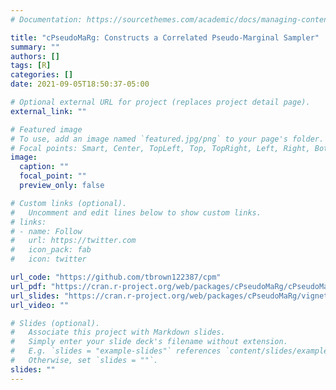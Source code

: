 ```yaml
---
# Documentation: https://sourcethemes.com/academic/docs/managing-content/

title: "cPseudoMaRg: Constructs a Correlated Pseudo-Marginal Sampler"
summary: ""
authors: []
tags: [R]
categories: []
date: 2021-09-05T18:50:37-05:00

# Optional external URL for project (replaces project detail page).
external_link: ""

# Featured image
# To use, add an image named `featured.jpg/png` to your page's folder.
# Focal points: Smart, Center, TopLeft, Top, TopRight, Left, Right, BottomLeft, Bottom, BottomRight.
image:
  caption: ""
  focal_point: ""
  preview_only: false

# Custom links (optional).
#   Uncomment and edit lines below to show custom links.
# links:
# - name: Follow
#   url: https://twitter.com
#   icon_pack: fab
#   icon: twitter

url_code: "https://github.com/tbrown122387/cpm"
url_pdf: "https://cran.r-project.org/web/packages/cPseudoMaRg/cPseudoMaRg.pdf"
url_slides: "https://cran.r-project.org/web/packages/cPseudoMaRg/vignettes/cPseudoMaRg-vignette.html"
url_video: ""

# Slides (optional).
#   Associate this project with Markdown slides.
#   Simply enter your slide deck's filename without extension.
#   E.g. `slides = "example-slides"` references `content/slides/example-slides.md`.
#   Otherwise, set `slides = ""`.
slides: ""
---
```


